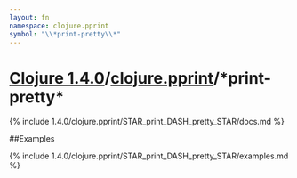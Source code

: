 ```yaml
---
layout: fn
namespace: clojure.pprint
symbol: "\\*print-pretty\\*"
---
```


# [Clojure 1.4.0](../../)/[clojure.pprint](../)/\*print-pretty\*

{% include 1.4.0/clojure.pprint/STAR_print_DASH_pretty_STAR/docs.md %}

##Examples

{% include 1.4.0/clojure.pprint/STAR_print_DASH_pretty_STAR/examples.md %}

